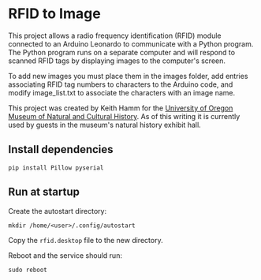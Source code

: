 # RFID to Image

This project allows a radio frequency identification (RFID) module connected to an Arduino Leonardo to communicate with a Python program. The Python program runs on a separate computer and will respond to scanned RFID tags by displaying images to the computer's screen.

To add new images you must place them in the images folder, add entries associating RFID tag numbers to characters to the Arduino code, and modify image_list.txt to associate the characters with an image name.

This project was created by Keith Hamm for the [University of Oregon Museum of Natural and Cultural History](http://natural-history.uoregon.edu). As of this writing it is currently used by guests in the museum's natural history exhibit hall.

## Install dependencies

```
pip install Pillow pyserial
```

## Run at startup

Create the autostart directory:

```
mkdir /home/<user>/.config/autostart
```

Copy the `rfid.desktop` file to the new directory.

Reboot and the service should run:

```
sudo reboot
```

